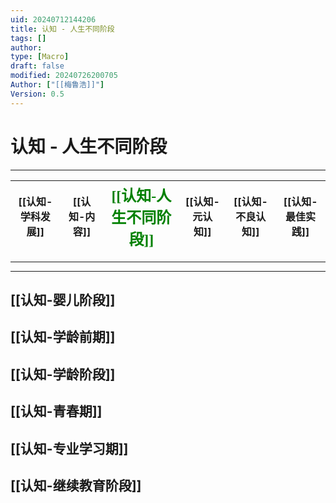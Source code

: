 ```yaml
---
uid: 20240712144206
title: 认知 - 人生不同阶段
tags: []
author: 
type: [Macro]
draft: false
modified: 20240726200705
Author: ["[[梅鲁浩]]"]
Version: 0.5
---
```


# 认知 - 人生不同阶段

---

| [[认知-学科发展]] | [[认知-内容]] | <font face="黑体" color=green size=5> [[认知-人生不同阶段]] </font> | [[认知-元认知]] | [[认知-不良认知]] | [[认知-最佳实践]] |
| ---------- | -------- | ------------------------------------------------------- | ------- | -------- | ----------- |

---

---

## [[认知-婴儿阶段]]

## [[认知-学龄前期]]

## [[认知-学龄阶段]]

## [[认知-青春期]]

## [[认知-专业学习期]]

## [[认知-继续教育阶段]]